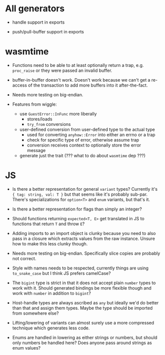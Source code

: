 # All generators

* handle support in exports

* push/pull-buffer support in exports

# wasmtime

* Functions need to be able to at least optionally return a trap, e.g.
  `proc_raise` or they were passed an invalid buffer.

* buffer-in-buffer doesn't work. Doesn't work because we can't get a re-access
  of the transaction to add more buffers into it after-the-fact.

* Needs more testing on big-endian.

* Features from wiggle:
  * use `GuestError::InFunc` more liberally
    - stores/loads
    - `try_from` conversions
  * user-defined conversion from user-defined type to the actual type
    - used for converting `anyhow::Error` into either an errno or a trap
    - check for specific type of error, otherwise assume trap
    - conversion receives context to optionally store the error message
  * generate just the trait (??? what to do about `wasmtime` dep ???)

# JS

* Is there a better representation for general `variant` types? Currently it's
  `{ tag: string, val: T }` but that seems like it's probably sub-par. There's
  specializations for `option<T>` and `enum` variants, but that's it.

* Is there a better representation for flags than simply an integer?

* Should functions returning `expected<T, E>` get translated in JS to functions
  that return `T` and throw `E`?

* Adding imports to an import object is clunky because you need to also pass in
  a closure which extracts values from the raw instance. Unsure how to make this
  less clunky though.

* Needs more testing on big-endian. Specifically slice copies are probably not
  correct.

* Style with names needs to be respected, currently things are using
  `to_snake_case` but I think JS prefers camelCase?

* The `bigint` type is strict in that it does not accept plain `number` types to
  work with it. Should generated bindings be more flexible though and work with
  `number` in addition to `bigint`?

* Host-handle types are always ascribed as `any` but ideally we'd do better than
  that and assign them types. Maybe the type should be imported from somewhere
  else?

* Lifting/lowering of variants can almost surely use a more compressed technique
  which generates less code.

* Enums are handled in lowering as either strings or numbers, but should only
  numbers be handled here? Does anyone pass around strings as enum values?
